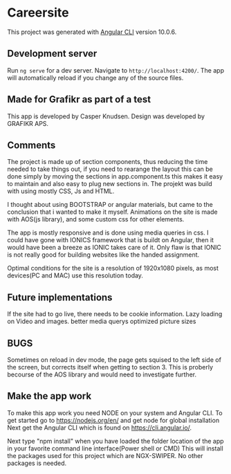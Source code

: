 # Careersite

This project was generated with [Angular CLI](https://github.com/angular/angular-cli) version 10.0.6.

## Development server

Run `ng serve` for a dev server. Navigate to `http://localhost:4200/`. The app will automatically reload if you change any of the source files.

## Made for Grafikr as part of a test

This app is developed by Casper Knudsen. Design was developed by GRAFIKR APS.


## Comments
The project is made up of section components, thus reducing the time needed to take things out, if you need to rearange the layout this can be done simply by
moving the sections in app.component.ts this makes it easy to maintain and also easy to plug new sections in. The projekt was build with using mostly CSS, Js and HTML.

I thought about using BOOTSTRAP or angular materials, but came to the conclusion that i wanted to make it myself. Animations on the site is made with AOS(js library), and some custom css for other elements. 

The app is mostly responsive and is done using media queries in css. I could have gone with IONICS framework that is buildt on Angular, then it would have been a breeze as IONIC takes care of it. Only flaw is that IONIC is not really good for building websites like the handed assignment.

Optimal conditions for the site is a resolution of 1920x1080 pixels, as most devices(PC and MAC) use this resolution today. 

## Future implementations

If the site had to go live, there needs to be cookie information.
Lazy loading on Video and images.
better media querys
optimized picture sizes

## BUGS
Sometimes on reload in dev mode, the page gets squised to the left side of the screen, but corrects itself when getting to section 3. This is proberly becourse of the AOS library and would need to investigate further.

## Make the app work

To make this app work you need NODE on your system and Angular CLI. To get started go to https://nodejs.org/en/ and get node for global installation
Next get the Angular CLI which is found on https://cli.angular.io/.

Next type "npm install" when you have loaded the folder location of the app in your favorite command line interface(Power shell or CMD) This will install the
packages used for this project which are NGX-SWIPER. No other packages is needed. 